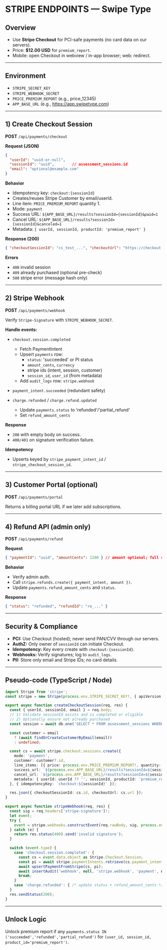 # STRIPE ENDPOINTS — Swipe Type

## Overview
- Use **Stripe Checkout** for PCI-safe payments (no card data on our servers).
- Price: **$12.00 USD** for `premium_report`.
- Mobile: open Checkout in webview / in-app browser; web: redirect.

---

## Environment
- `STRIPE_SECRET_KEY`
- `STRIPE_WEBHOOK_SECRET`
- `PRICE_PREMIUM_REPORT` (e.g., price_12345)
- `APP_BASE_URL` (e.g., https://app.swipetype.com)

---

## 1) Create Checkout Session
**POST** `/api/payments/checkout`

**Request (JSON)**
```json
{
  "userId": "uuid-or-null",
  "sessionId": "uuid",        // assessment_sessions.id
  "email": "optional@example.com"
}
```

**Behavior**
- Idempotency key: `checkout:{sessionId}`
- Creates/reuses Stripe Customer by email/userId.
- Line item: `PRICE_PREMIUM_REPORT` quantity 1.
- Mode: `payment`
- Success URL: `${APP_BASE_URL}/results?sessionId={sessionId}&paid=1`
- Cancel URL: `${APP_BASE_URL}/results?sessionId={sessionId}&canceled=1`
- Metadata: `{ userId, sessionId, productId: 'premium_report' }`

**Response (200)**
```json
{ "checkoutSessionId": "cs_test_...", "checkoutUrl": "https://checkout.stripe.com/c/pay_..." }
```

**Errors**
- `400` invalid session
- `409` already purchased (optional pre-check)
- `500` stripe error (message hash only)

---

## 2) Stripe Webhook
**POST** `/api/payments/webhook`

Verify `Stripe-Signature` with `STRIPE_WEBHOOK_SECRET`.

**Handle events:**
- `checkout.session.completed`
  - Fetch PaymentIntent
  - Upsert `payments` row:
    - `status`: 'succeeded' or PI status
    - `amount_cents`, `currency`
    - stripe ids (intent, session, customer)
    - `session_id`, `user_id` (from metadata)
  - Add `audit_logs` row: `stripe.webhook`

- `payment_intent.succeeded` (redundant safety)

- `charge.refunded` / `charge.refund.updated`
  - Update `payments.status` to 'refunded'/'partial_refund'
  - Set `refund_amount_cents`

**Response**
- `200` with empty body on success.
- `400/401` on signature verification failure.

**Idempotency**
- Upserts keyed by `stripe_payment_intent_id` / `stripe_checkout_session_id`.

---

## 3) Customer Portal (optional)
**POST** `/api/payments/portal`

Returns a billing portal URL if we later add subscriptions.

---

## 4) Refund API (admin only)
**POST** `/api/payments/refund`

**Request**
```json
{ "paymentId": "uuid", "amountCents": 1200 } // amount optional; full refund if omitted
```

**Behavior**
- Verify admin auth.
- Call `stripe.refunds.create({ payment_intent, amount })`.
- Update `payments.refund_amount_cents` and `status`.

**Response**
```json
{ "status": "refunded", "refundId": "re_..." }
```

---

## Security & Compliance
- **PCI:** Use Checkout (hosted); never send PAN/CVV through our servers.
- **AuthZ:** Only owner of `sessionId` can initiate Checkout.
- **Idempotency:** Key every create with `checkout:{sessionId}`.
- **Webhooks:** Verify signatures; log to `audit_logs`.
- **PII:** Store only email and Stripe IDs; no card details.

---

## Pseudo-code (TypeScript / Node)
```typescript
import Stripe from 'stripe';
const stripe = new Stripe(process.env.STRIPE_SECRET_KEY!, { apiVersion: '2024-06-20' });

export async function createCheckoutSession(req, res) {
  const { userId, sessionId, email } = req.body;
  // 1) Validate sessionId exists and is completed or eligible
  // 2) Optionally ensure not already purchased
  const session = await db.one('SELECT * FROM assessment_sessions WHERE id=$1', [sessionId]);

  const customer = email
    ? (await findOrCreateCustomerByEmail(email))
    : undefined;

  const cs = await stripe.checkout.sessions.create({
    mode: 'payment',
    customer: customer?.id,
    line_items: [{ price: process.env.PRICE_PREMIUM_REPORT!, quantity: 1 }],
    success_url: `${process.env.APP_BASE_URL}/results?sessionId=${sessionId}&paid=1`,
    cancel_url: `${process.env.APP_BASE_URL}/results?sessionId=${sessionId}&canceled=1`,
    metadata: { userId: userId ?? '', sessionId, productId: 'premium_report' }
  }, { idempotencyKey: `checkout:${sessionId}` });

  res.json({ checkoutSessionId: cs.id, checkoutUrl: cs.url });
}

export async function stripeWebhook(req, res) {
  const sig = req.headers['stripe-signature']!;
  let event;
  try {
    event = stripe.webhooks.constructEvent(req.rawBody, sig, process.env.STRIPE_WEBHOOK_SECRET!);
  } catch (e) {
    return res.status(400).send('invalid signature');
  }

  switch (event.type) {
    case 'checkout.session.completed': {
      const cs = event.data.object as Stripe.Checkout.Session;
      const pi = await stripe.paymentIntents.retrieve(cs.payment_intent as string);
      await upsertPaymentFromStripe(cs, pi);
      await insertAudit('webhook', null, 'stripe.webhook', 'payment', null, { type: event.type, csId: cs.id });
      break;
    }
    case 'charge.refunded': { /* update status + refund_amount_cents */ break; }
  }
  res.sendStatus(200);
}
```

---

## Unlock Logic
Unlock premium report if any `payments.status IN ('succeeded','refunded','partial_refund')` for `(user_id, session_id, product_id='premium_report')`.

